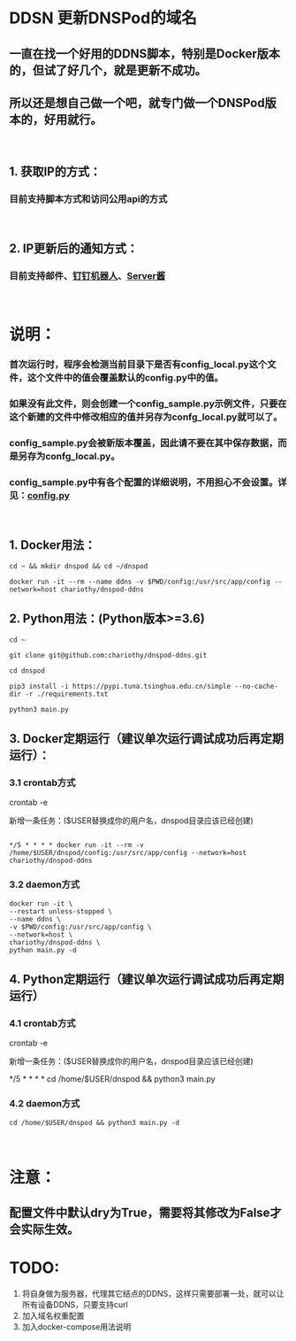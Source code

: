 # DDSN 更新DNSPod的域名

## 一直在找一个好用的DDNS脚本，特别是Docker版本的，但试了好几个，就是更新不成功。

## 所以还是想自己做一个吧，就专门做一个DNSPod版本的，好用就行。

<br>

## 1. 获取IP的方式：
### 目前支持脚本方式和访问公用api的方式

<br>

## 2. IP更新后的通知方式：
### 目前支持邮件、[钉钉机器人](http://dwz.win/MqK)、[Server酱](http://sc.ftqq.com/)

<br>

# 说明：
### 首次运行时，程序会检测当前目录下是否有**config_local.py**这个文件，这个文件中的值会覆盖默认的**config.py**中的值。
### 如果没有此文件，则会创建一个**config_sample.py**示例文件，只要在这个新建的文件中修改相应的值并另存为confg_local.py就可以了。
### **config_sample.py**会被新版本覆盖，因此请不要在其中保存数据，而是另存为**confg_local.py**。
### **config_sample.py**中有各个配置的详细说明，不用担心不会设置。详见：[config.py](config.py)

<br>

## 1. Docker用法：
```
cd ~ && mkdir dnspod && cd ~/dnspod

docker run -it --rm --name ddns -v $PWD/config:/usr/src/app/config --network=host chariothy/dnspod-ddns
```
## 2. Python用法：(Python版本>=3.6)
```
cd ~

git clone git@github.com:chariothy/dnspod-ddns.git

cd dnspod

pip3 install -i https://pypi.tuna.tsinghua.edu.cn/simple --no-cache-dir -r ./requirements.txt

python3 main.py
```
## 3. Docker定期运行（建议单次运行调试成功后再定期运行）：
### 3.1 crontab方式
crontab -e

新增一条任务：($USER替换成你的用户名，dnspod目录应该已经创建)
```

*/5 * * * * docker run -it --rm -v /home/$USER/dnspod/config:/usr/src/app/config --network=host chariothy/dnspod-ddns
```
### 3.2 daemon方式
```
docker run -it \
--restart unless-stopped \
--name ddns \
-v $PWD/config:/usr/src/app/config \
--network=host \
chariothy/dnspod-ddns \
python main.py -d
```

## 4. Python定期运行（建议单次运行调试成功后再定期运行）
### 4.1 crontab方式
crontab -e

新增一条任务：($USER替换成你的用户名，dnspod目录应该已经创建)

*/5 * * * * cd /home/$USER/dnspod && python3 main.py

### 4.2 daemon方式
```
cd /home/$USER/dnspod && python3 main.py -d
```
<br>

# 注意：
## 配置文件中默认dry为True，需要将其修改为False才会实际生效。

# TODO:
1. 将自身做为服务器，代理其它结点的DDNS，这样只需要部署一处，就可以让所有设备DDNS，只要支持curl
1. 加入域名权重配置
1. 加入docker-compose用法说明